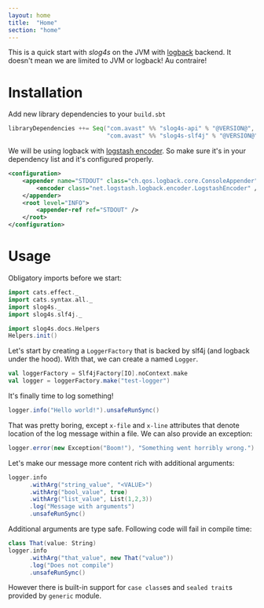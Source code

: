 ```yaml
---
layout: home
title:  "Home"
section: "home"
---
```


This is a quick start with *slog4s* on the JVM with [logback](http://logback.qos.ch/) backend. It doesn't 
mean we are limited to JVM or logback! Au contraire!

# Installation

Add new library dependencies to your `build.sbt` 

```scala
libraryDependencies ++= Seq("com.avast" %% "slog4s-api" % "@VERSION@", 
                            "com.avast" %% "slog4s-slf4j" % "@VERSION@")
```

We will be using logback with [logstash encoder](https://github.com/logstash/logstash-logback-encoder). So make sure 
it's in your dependency list and it's configured properly.

```xml
<configuration>
    <appender name="STDOUT" class="ch.qos.logback.core.ConsoleAppender">
        <encoder class="net.logstash.logback.encoder.LogstashEncoder" />
    </appender>
    <root level="INFO">
        <appender-ref ref="STDOUT" />
    </root>
</configuration>
```

# Usage

Obligatory imports before we start:
```scala mdoc
import cats.effect._
import cats.syntax.all._
import slog4s._
import slog4s.slf4j._
``` 

```scala mdoc:invisible
import slog4s.docs.Helpers
Helpers.init()
```


Let's start by creating a `LoggerFactory` that is backed by slf4j (and logback under the hood). With that, we
can create a named `Logger`.

```scala mdoc
val loggerFactory = Slf4jFactory[IO].noContext.make
val logger = loggerFactory.make("test-logger")
``` 

It's finally time to log something!

```scala mdoc:evallog
logger.info("Hello world!").unsafeRunSync()
```

That was pretty boring, except `x-file` and `x-line` attributes that denote location of the log message within a file. 
We can also provide an exception:

```scala mdoc:evallog
logger.error(new Exception("Boom!"), "Something went horribly wrong.").unsafeRunSync()
```

Let's make our message more content rich with additional arguments:

```scala mdoc:evallog
logger.info
      .withArg("string_value", "<VALUE>")
      .withArg("bool_value", true)
      .withArg("list_value", List(1,2,3))
      .log("Message with arguments")
      .unsafeRunSync()
``` 

Additional arguments are type safe. Following code will fail in compile time:

```scala mdoc:fail
class That(value: String)
logger.info
      .withArg("that_value", new That("value"))
      .log("Does not compile")
      .unsafeRunSync()
```

However there is built-in support for `case class`es and `sealed trait`s provided by `generic` module.
